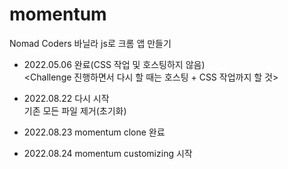 # momentum
Nomad Coders 바닐라 js로 크롬 앱 만들기 <br>
- 2022.05.06 완료(CSS 작업 및 호스팅하지 않음) <br>
<Challenge 진행하면서 다시 할 때는 호스팅 + CSS 작업까지 할 것>

- 2022.08.22 다시 시작 <br>
기존 모든 파일 제거(초기화)

- 2022.08.23 momentum clone 완료 <br>

- 2022.08.24 momentum customizing 시작 <br>
